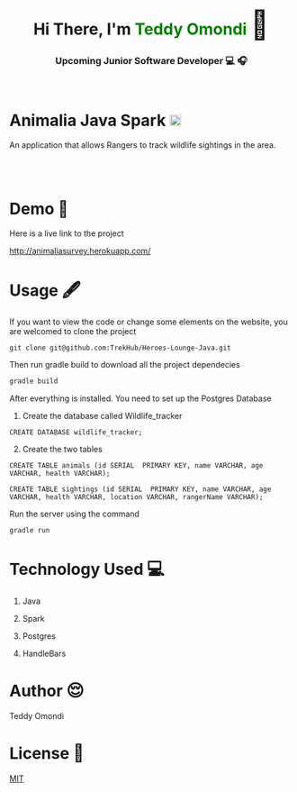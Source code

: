 <link
      rel="stylesheet"
      href="https://cdnjs.cloudflare.com/ajax/libs/font-awesome/6.0.0-beta2/css/all.min.css"
      integrity="sha512-YWzhKL2whUzgiheMoBFwW8CKV4qpHQAEuvilg9FAn5VJUDwKZZxkJNuGM4XkWuk94WCrrwslk8yWNGmY1EduTA=="
      crossorigin="anonymous"
      referrerpolicy="no-referrer"
    />

<div style="text-align: center; ">
        <div>
            <h1>Hi There, I'm <span style="color: green; ">Teddy Omondi</span> <span style='font-size:50px;'> &#128075</span></h1>
            <h3>Upcoming Junior Software Developer &#128187; &#127911;</h3>
        </div>
        
</div>
<br>

# Animalia Java Spark <span style='font-size:30px;'> <img height="20" class="mx-1" id="logo-img" src="./images/icons/shop-solid.svg" alt=""></span> 
An application that allows Rangers to track wildlife sightings in the area.

<br>







<br>


# Demo &#128273;

Here is a live link to the project 


http://animaliasurvey.herokuapp.com/





# Usage <span style='font-size:30px;'>🖋</span> 
If you want to view the code or change some elements on the website, you are welcomed to clone the project

```git
git clone git@github.com:TrekHub/Heroes-Lounge-Java.git

```

Then run gradle  build to download all the project dependecies
```java
gradle build

```

After everything is installed. You need to set up the Postgres Database
 1. Create the database called Wildlife_tracker
 
 ```postgres-sql
CREATE DATABASE wildlife_tracker;
```

2. Create the two tables
```postgres-sql
CREATE TABLE animals (id SERIAL  PRIMARY KEY, name VARCHAR, age VARCHAR, health VARCHAR);

```
```postgres-sql
CREATE TABLE sightings (id SERIAL  PRIMARY KEY, name VARCHAR, age VARCHAR, health VARCHAR, location VARCHAR, rangerName VARCHAR);
```

Run the server using the command
```groovy
gradle run
```


# Technology Used <span style='font-size:30px;'>&#128187;</span> 

1. Java

2. Spark

3. Postgres

3. HandleBars



# Author <span style='font-size:30px;'>&#128524;</span> 

Teddy Omondi 

# License  <span style='font-size:30px;'>🔐</span> 
[MIT](https://choosealicense.com/licenses/mit/)